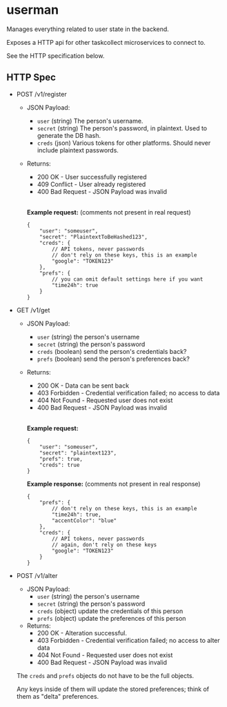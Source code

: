 # userman
Manages everything related to user state in the backend.

Exposes a HTTP api for other taskcollect microservices to connect to.

See the HTTP specification below.

## HTTP Spec

* POST /v1/register
    * JSON Payload:
        * `user` (string) The person's username.
        * `secret` (string) The person's password, in plaintext. Used to generate the DB hash.
        * `creds` (json) Various tokens for other platforms. Should never include plaintext passwords.
    * Returns:
        * 200 OK - User successfully registered
        * 409 Conflict - User already registered
        * 400 Bad Request - JSON Payload was invalid

        <br>

        **Example request:** (comments not present in real request)
        ```jsonc
        {
            "user": "someuser",
            "secret": "PlaintextToBeHashed123",
            "creds": {
                // API tokens, never passwords
                // don't rely on these keys, this is an example
                "google": "TOKEN123"
            },
            "prefs": {
                // you can omit default settings here if you want
                "time24h": true
            }
        }
        ```
* GET /v1/get
    * JSON Payload:
        * `user` (string) the person's username
        * `secret` (string) the person's password
        * `creds` (boolean) send the person's credentials back?
        * `prefs` (boolean) send the person's preferences back? 
    * Returns:
        * 200 OK - Data can be sent back
        * 403 Forbidden - Credential verification failed; no access to data
        * 404 Not Found - Requested user does not exist
        * 400 Bad Request - JSON Payload was invalid

        <br>
        
        **Example request:**
        ```jsonc
        {
            "user": "someuser",
            "secret": "plaintext123",
            "prefs": true,
            "creds": true
        }
        ```
        **Example response:** (comments not present in real response)
        ```jsonc
        {
            "prefs": {
                // don't rely on these keys, this is an example
                "time24h": true,
                "accentColor": "blue"
            },
            "creds": {
                // API tokens, never passwords
                // again, don't rely on these keys
                "google": "TOKEN123"
            }
        }
        ```
* POST /v1/alter
    * JSON Payload:        
        * `user` (string) the person's username
        * `secret` (string) the person's password
        * `creds` (object) update the credentials of this person
        * `prefs` (object) update the preferences of this person
    * Returns:
        * 200 OK - Alteration successful.
        * 403 Forbidden - Credential verification failed; no access to alter data
        * 404 Not Found - Requested user does not exist
        * 400 Bad Request - JSON Payload was invalid
   
    The `creds` and `prefs` objects do not have to be the full objects. 
    
    Any keys inside of them will update the stored preferences; think of them as "delta" preferences.